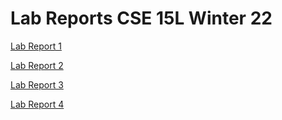 # Lab Reports CSE 15L Winter 22

[Lab Report 1](https://tylermeyers.github.io/CSE15l-lab-reports/lab-report-1-week-2.html)

[Lab Report 2](https://tylermeyers.github.io/CSE15l-lab-reports/lab-report-2-week-4.html)

[Lab Report 3](https://tylermeyers.github.io/CSE15l-lab-reports/lab-report-3-week-6.html)

[Lab Report 4](https://tylermeyers.github.io/CSE15l-lab-reports/lab-report-4-week-8.html)

